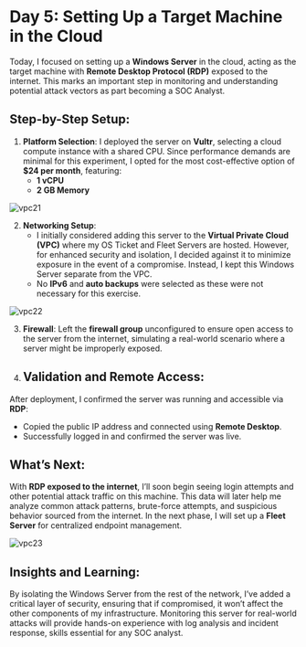 # Day 5: Setting Up a Target Machine in the Cloud

Today, I focused on setting up a **Windows Server** in the cloud, acting as the target machine with **Remote Desktop Protocol (RDP)** exposed to the internet. This marks an important step in monitoring and understanding potential attack vectors as part becoming a  SOC Analyst.

## Step-by-Step Setup:

1. **Platform Selection**: I deployed the server on **Vultr**, selecting a cloud compute instance with a shared CPU. Since performance demands are minimal for this experiment, I opted for the most cost-effective option of **$24 per month**, featuring:
   - **1 vCPU**
   - **2 GB Memory**

![vpc21](https://github.com/user-attachments/assets/8f358b6e-2fdb-4cf4-93b9-743cd6eb30d6)





2. **Networking Setup**:
   - I initially considered adding this server to the **Virtual Private Cloud (VPC)** where my OS Ticket and Fleet Servers are hosted. However, for enhanced security and isolation, I decided against it to minimize exposure in the event of a compromise. Instead, I kept this Windows Server separate from the VPC.
   - No **IPv6** and **auto backups** were selected as these were not necessary for this exercise.

![vpc22](https://github.com/user-attachments/assets/a4f56c81-ce10-4781-b919-27b087bef589)




3. **Firewall**: Left the **firewall group** unconfigured to ensure open access to the server from the internet, simulating a real-world scenario where a server might be improperly exposed.



4. ## Validation and Remote Access:

After deployment, I confirmed the server was running and accessible via **RDP**:
- Copied the public IP address and connected using **Remote Desktop**.
- Successfully logged in and confirmed the server was live.

## What’s Next:

With **RDP exposed to the internet**, I’ll soon begin seeing login attempts and other potential attack traffic on this machine. This data will later help me analyze common attack patterns, brute-force attempts, and suspicious behavior sourced from the internet. In the next phase, I will set up a **Fleet Server** for centralized endpoint management.

![vpc23](https://github.com/user-attachments/assets/e8f79522-dca6-4056-b725-3e0508680f6a)



## Insights and Learning:

By isolating the Windows Server from the rest of the network, I’ve added a critical layer of security, ensuring that if compromised, it won’t affect the other components of my infrastructure. Monitoring this server for real-world attacks will provide hands-on experience with log analysis and incident response, skills essential for any SOC analyst.


